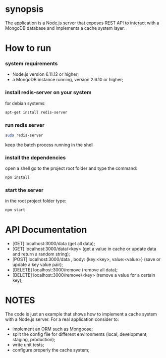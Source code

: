# synopsis
The application is a Node.js server that exposes REST API to interact with a MongoDB database and implements a cache system layer. 

# How to run

### system requirements
	
* Node.js version 6.11.12 or higher;
* a MongoDB instance running, version 2.6.10 or higher;

### install redis-server on your system

for debian systems: 

```sh
apt-get install redis-server
```

### run redis server

```sh
sudo redis-server
```
keep the batch process running in the shell

### install the dependencies
   
open a shell go to the project root folder and type the command: 

```sh
npm install
```

### start the server

in the root project folder type: 

```sh
npm start
```

# API Documentation

* [GET] localhost:3000/data (get all data);
* [GET] localhost:3000/data/\<key\> (get a value in cache or update data and return a random string);
* [POST] localhost:3000/data , body: {key:\<key\>, value:\<value\>} (save or update a key value pair);
* [DELETE] localhost:3000/remove (remove all data);
* [DELETE] localhost:3000/remove/\<key\> (remove a value for a certain key);


# NOTES

The code is just an example that shows how to implement a cache system with a Node.js server. 
For a real application consider to:

 * implement an ORM such as Mongoose;
 * split the config file for different environments (local, development, staging, production);
 * write unit tests;
 * configure properly the cache system;